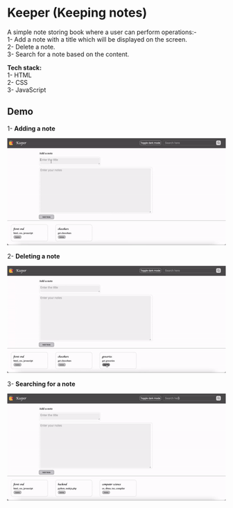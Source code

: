 
# Keeper (Keeping notes)

A simple note storing book where a user can perform operations:-   
1- Add a note with a title which will be displayed on the screen.  
2- Delete a note.   
3- Search for a note based on the content.  

**Tech stack:**  
1- HTML   
2- CSS  
3- JavaScript




## Demo 
1- **Adding a note**

![](https://github.com/labeshgarg/Notebook/blob/main/GIF/adding.GIF)

2- **Deleting a note**

![](https://github.com/labeshgarg/Notebook/blob/main/GIF/Deleting.GIF)

3- **Searching for a note**

![](https://github.com/labeshgarg/Notebook/blob/main/GIF/searching.GIF)


